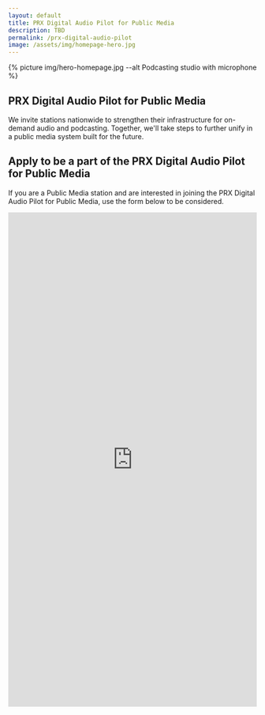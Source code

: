 ```yaml
---
layout: default
title: PRX Digital Audio Pilot for Public Media
description: TBD
permalink: /prx-digital-audio-pilot
image: /assets/img/homepage-hero.jpg
---
```


<section class="text-white lede hero px-5 pb-5 m-0">
  <div class="hero-image">
    <div>
    {% picture img/hero-homepage.jpg --alt Podcasting studio with microphone %}
    </div>
  </div>
  <div class="hero-content container col-xxl-8">
    <div class="row">
      <div class="col-md-8">
        <div class="hero-content-inner">
          <h1 class="mb-4 fw-bold">PRX Digital Audio Pilot for Public Media</h1>
          <p class="lead fs-4">We invite stations nationwide to strengthen their infrastructure for on-demand audio and podcasting. Together, we'll take steps to further unify in a public media system built for the future.</p>
        </div>
      </div>
    </div>
  </div>
</section>

<div class="p-5 bg-gray-x">
  <div class="container col-xxl-8">
    <div class="post-content">
      <h2 class="display-6">Apply to be a part of the PRX Digital Audio Pilot for Public Media</h2>
      <p>If you are a Public Media station and are interested in joining the PRX Digital Audio Pilot for Public Media, use the form below to be considered.</p>
      <iframe src="https://docs.google.com/forms/d/e/1FAIpQLSedAgUtueYxrl9y4TN0sGKgLvn2GIdTt_bMk1u9lF8k7GPKwg/viewform?embedded=true" width="100%" height="1000" frameborder="0" marginheight="0" marginwidth="0">Loading…</iframe>
    </div>
  </div>  
</div>
